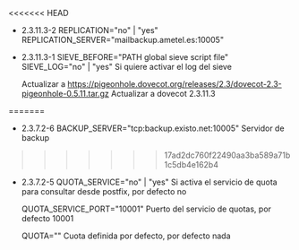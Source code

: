 <<<<<<< HEAD
- 2.3.11.3-2
    REPLICATION="no" | "yes"
    REPLICATION_SERVER="mailbackup.ametel.es:10005"

- 2.3.11.3-1
    SIEVE_BEFORE="PATH global sieve script file"
    SIEVE_LOG="no" | "yes"
        Si quiere activar el log del sieve

    Actualizar a https://pigeonhole.dovecot.org/releases/2.3/dovecot-2.3-pigeonhole-0.5.11.tar.gz
    Actualizar a dovecot 2.3.11.3

=======
- 2.3.7.2-6
    BACKUP_SERVER="tcp:backup.existo.net:10005"
    Servidor de backup
    
>>>>>>> 17ad2dc760f22490aa3ba589a71b1c5db4e162b4
- 2.3.7.2-5
    QUOTA_SERVICE="no" | "yes"
    Si activa el servicio de quota para consultar desde postfix, por defecto no

    QUOTA_SERVICE_PORT="10001"
    Puerto del servicio de quotas, por defecto 10001

    QUOTA=""
    Cuota definida por defecto, por defecto nada